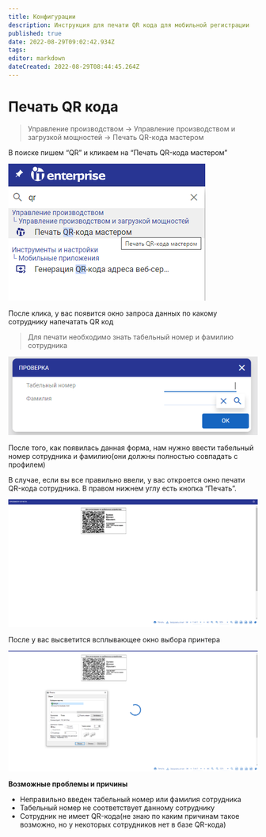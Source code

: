 ```yaml
---
title: Конфигурации
description: Инструкция для печати QR кода для мобильной регистрации
published: true
date: 2022-08-29T09:02:42.934Z
tags: 
editor: markdown
dateCreated: 2022-08-29T08:44:45.264Z
---
```


# Печать QR кода

>Управление производством → Управление производством и загрузкой мощностей → Печать QR-кода мастером


В поиске пишем “QR” и кликаем на “Печать QR-кода мастером”

![](<../../assets/0 (95).png>)

После клика, у вас появится окно запроса данных по какому сотруднику напечатать QR код

>Для печати необходимо знать табельный номер и фамилию сотрудника

![](<../../assets/1 (5).png>)

После того, как появилась данная форма, нам нужно ввести табельный номер сотрудника и фамилию(они должны полностью совпадать с профилем)

В случае, если вы все правильно ввели, у вас откроется окно печати QR-кода сотрудника. В правом нижнем углу есть кнопка “Печать”.

![](<../../assets/3 (3).png>)

После у вас высветится всплывающее окно выбора принтера

![](<../../assets/4 (23).png>)

**Возможные проблемы и причины**

* Неправильно введен табельный номер или фамилия сотрудника
* Табельный номер не соответствует данному сотруднику
* Сотрудник не имеет QR-кода(не знаю по каким причинам такое возможно, но у некоторых сотрудников нет в базе QR-кода)
